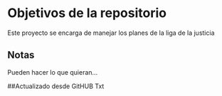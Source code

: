 # Objetivos de la repositorio

Este proyecto se encarga de manejar los planes de la liga de la justicia


## Notas
Pueden hacer lo que quieran...

##Actualizado desde GitHUB
Txt
